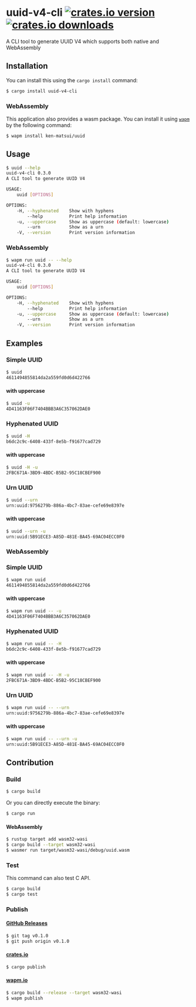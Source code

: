 # uuid-v4-cli [![crates.io version](https://img.shields.io/crates/v/uuid-v4-cli.svg)](https://crates.io/crates/uuid-v4-cli) [![crates.io downloads](https://img.shields.io/crates/d/uuid-v4-cli.svg)](https://crates.io/crates/uuid-v4-cli)

A CLI tool to generate UUID V4 which supports both native and WebAssembly

## Installation

You can install this using the `cargo install` command:

```bash
$ cargo install uuid-v4-cli
```

### WebAssembly

This application also provides a wasm package.
You can install it using [`wapm`](https://wapm.io/help/install) by the following command:

```bash
$ wapm install ken-matsui/uuid
```

## Usage

```bash
$ uuid --help
uuid-v4-cli 0.3.0
A CLI tool to generate UUID V4

USAGE:
    uuid [OPTIONS]

OPTIONS:
    -H, --hyphenated    Show with hyphens
        --help          Print help information
    -u, --uppercase     Show as uppercase (default: lowercase)
        --urn           Show as a urn
    -V, --version       Print version information
```

### WebAssembly

```bash
$ wapm run uuid -- --help
uuid-v4-cli 0.3.0
A CLI tool to generate UUID V4

USAGE:
    uuid [OPTIONS]

OPTIONS:
    -H, --hyphenated    Show with hyphens
        --help          Print help information
    -u, --uppercase     Show as uppercase (default: lowercase)
        --urn           Show as a urn
    -V, --version       Print version information
```

## Examples

### Simple UUID

```bash
$ uuid
4611494855814da2a559fd0d6d422766
```

#### with uppercase

```bash
$ uuid -u
4D41163F06F7404BBB3A6C357062DAE0
```

### Hyphenated UUID

```bash
$ uuid -H
b6dc2c9c-6408-433f-8e5b-f91677cad729
```

#### with uppercase

```bash
$ uuid -H -u
2FBC671A-3BD9-4BDC-B5B2-95C18CBEF900
```

### Urn UUID

```bash
$ uuid --urn
urn:uuid:9756279b-886a-4bc7-83ae-cefe69e8397e
```

#### with uppercase

```bash
$ uuid --urn -u
urn:uuid:5B91ECE3-A85D-481E-BA45-69AC04ECC0F0
```

### WebAssembly

### Simple UUID

```bash
$ wapm run uuid
4611494855814da2a559fd0d6d422766
```

#### with uppercase

```bash
$ wapm run uuid -- -u
4D41163F06F7404BBB3A6C357062DAE0
```

### Hyphenated UUID

```bash
$ wapm run uuid -- -H
b6dc2c9c-6408-433f-8e5b-f91677cad729
```

#### with uppercase

```bash
$ wapm run uuid -- -H -u
2FBC671A-3BD9-4BDC-B5B2-95C18CBEF900
```

### Urn UUID

```bash
$ wapm run uuid -- --urn
urn:uuid:9756279b-886a-4bc7-83ae-cefe69e8397e
```

#### with uppercase

```bash
$ wapm run uuid -- --urn -u
urn:uuid:5B91ECE3-A85D-481E-BA45-69AC04ECC0F0
```

## Contribution

### Build

```bash
$ cargo build
```

Or you can directly execute the binary:

```bash
$ cargo run
```

#### WebAssembly

```bash
$ rustup target add wasm32-wasi
$ cargo build --target wasm32-wasi
$ wasmer run target/wasm32-wasi/debug/uuid.wasm
```

### Test

This command can also test C API.

```bash
$ cargo build
$ cargo test
```

### Publish

#### [GitHub Releases](https://github.com/ken-matsui/uuid-v4-cli/tags)

```bash
$ git tag v0.1.0
$ git push origin v0.1.0
```

#### [crates.io](https://crates.io/)

```bash
$ cargo publish
```

#### [wapm.io](https://wapm.io/)

```bash
$ cargo build --release --target wasm32-wasi
$ wapm publish
```
